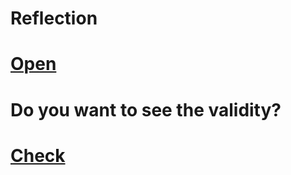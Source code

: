 # Reflection

# <a href="http://uladzimir-yeudakimovich.github.io/reflection/">Open</a>
# Do you want to see the validity?
# <a href="https://validator.w3.org/nu/?doc=http%3A%2F%2Fuladzimir-yeudakimovich.github.io%2Freflection%2F">Check</a>
